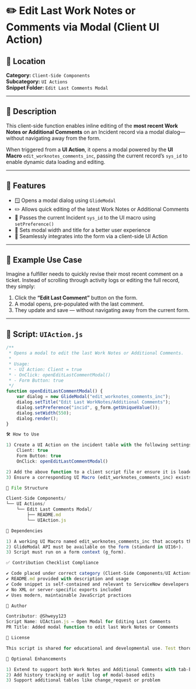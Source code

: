 # ✏️ Edit Last Work Notes or Comments via Modal (Client UI Action)

## 📁 Location  
**Category:** `Client-Side Components`  
**Subcategory:** `UI Actions`  
**Snippet Folder:** `Edit Last Comments Modal`

---

## 📌 Description

This client-side function enables inline editing of the **most recent Work Notes or Additional Comments** on an Incident record via a modal dialog—without navigating away from the form.

When triggered from a **UI Action**, it opens a modal powered by the **UI Macro** `edit_worknotes_comments_inc`, passing the current record’s `sys_id` to enable dynamic data loading and editing.

---

## 🚀 Features

- 🪟 Opens a modal dialog using `GlideModal`
- ✏️ Allows quick editing of the latest Work Notes or Additional Comments
- 🔄 Passes the current Incident `sys_id` to the UI macro using `setPreference()`
- 🎨 Sets modal width and title for a better user experience
- 🧩 Seamlessly integrates into the form via a client-side UI Action

---

## 🧪 Example Use Case

Imagine a fulfiller needs to quickly revise their most recent comment on a ticket. Instead of scrolling through activity logs or editing the full record, they simply:

1. Click the **“Edit Last Comment”** button on the form.
2. A modal opens, pre-populated with the last comment.
3. They update and save — without navigating away from the current form.

---

## 📄 Script: `UIAction.js`

```javascript
/**
 * Opens a modal to edit the last Work Notes or Additional Comments.
 *
 * Usage:
 * - UI Action: Client = true
 * - OnClick: openEditLastCommentModal()
 * - Form Button: true
 */
function openEditLastCommentModal() {
    var dialog = new GlideModal("edit_worknotes_comments_inc");
    dialog.setTitle("Edit Last WorkNotes/Additional Comments");
    dialog.setPreference("incid", g_form.getUniqueValue());
    dialog.setWidth(550);
    dialog.render();
}

🛠️ How to Use

1) Create a UI Action on the incident table with the following settings:
    Client: true
    Form Button: true
    OnClick: openEditLastCommentModal()

2) Add the above function to a client script file or ensure it is loaded with the UI Action.
3) Ensure a corresponding UI Macro (edit_worknotes_comments_inc) exists that supports editing based on the provided sys_id.

📂 File Structure

Client-Side Components/
└── UI Actions/
    └── Edit Last Comments Modal/
        ├── README.md
        └── UIAction.js

📘 Dependencies

1) A working UI Macro named edit_worknotes_comments_inc that accepts the incid preference.
2) GlideModal API must be available on the form (standard in UI16+).
3) Script must run on a form context (g_form).

✅ Contribution Checklist Compliance

✔️ Code placed under correct category (Client-Side Components/UI Actions)
✔️ README.md provided with description and usage
✔️ Code snippet is self-contained and relevant to ServiceNow developers
✔️ No XML or server-specific exports included
✔️ Uses modern, maintainable JavaScript practices

👤 Author

Contributor: @Shweyy123
Script Name: UIAction.js — Open Modal for Editing Last Comments
PR Title: Added modal function to edit last Work Notes or Comments

📘 License

This script is shared for educational and developmental use. Test thoroughly in non-production environments before implementation.

🧩 Optional Enhancements

1) Extend to support both Work Notes and Additional Comments with tab-based UI
2) Add history tracking or audit log of modal-based edits
3) Support additional tables like change_request or problem
